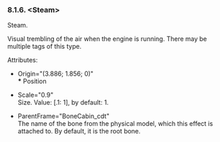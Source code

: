 ### 8.1.6. \<Steam\>

Steam.

Visual trembling of the air when the engine is running. There may be multiple tags of this type.

Attributes:

-   Origin=\"(3.886; 1.856; 0)\"\
    **\*** Position

-   Scale=\"0.9\"\
    Size. Value: \[.1: 1\], by default: 1.

-   ParentFrame=\"BoneCabin_cdt\"\
    The name of the bone from the physical model, which this effect is attached to. By default, it is the root bone.

